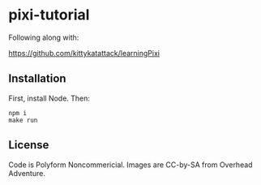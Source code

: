 # pixi-tutorial

Following along with:

https://github.com/kittykatattack/learningPixi

## Installation

First, install Node. Then:

    npm i
    make run

## License

Code is Polyform Noncommericial.
Images are CC-by-SA from Overhead Adventure.
